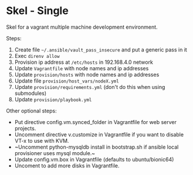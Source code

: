 # Skel - Single

Skel for a vagrant multiple machine development environment.

Steps:

1. Create file `~/.ansible/vault_pass_insecure` and put a generic pass in it
1. Exec `direnv allow`
1. Provision ip address at `/etc/hosts` in 192.168.4.0 network
1. Update `Vagrantfile` with node names and ip addresses
1. Update `provision/hosts` with node names and ip addresses
1. Update file `provision/host_vars/nodeX.yml`
1. Update `provision/requirements.yml` (don't do this when using submodules)
1. Update `provision/playbook.yml`

Other optional steps:

- Put directive config.vm.synced_folder in Vagrantfile for web server projects.
- Uncomment directive v.customize in Vagrantfile if you want to disable VT-x to use with KVM.
- ~Uncomment python-mysqldb install in bootstrap.sh if ansible local provisioner uses mysql module.~
- Update config.vm.box in Vagrantfile (defaults to ubuntu/bionic64)
- Uncoment to add more disks in Vagrantfile.
